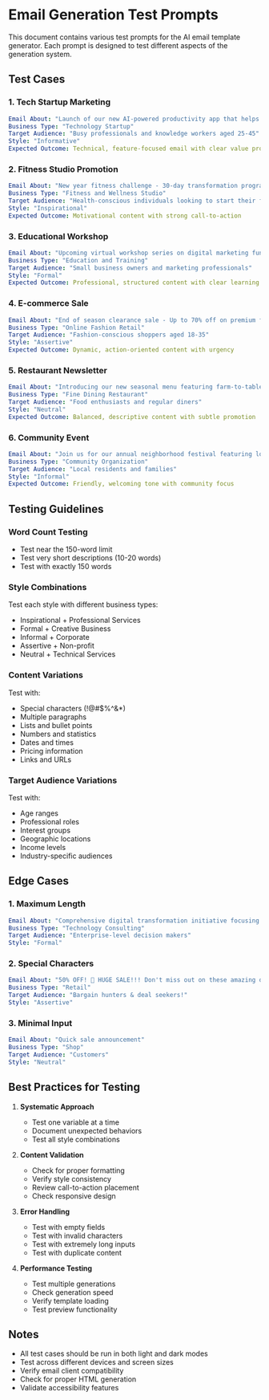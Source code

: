 # Email Generation Test Prompts

This document contains various test prompts for the AI email template generator. Each prompt is designed to test different aspects of the generation system.

## Test Cases

### 1. Tech Startup Marketing
```yaml
Email About: "Launch of our new AI-powered productivity app that helps professionals manage their time better and increase workplace efficiency"
Business Type: "Technology Startup"
Target Audience: "Busy professionals and knowledge workers aged 25-45"
Style: "Informative"
Expected Outcome: Technical, feature-focused email with clear value propositions
```

### 2. Fitness Studio Promotion
```yaml
Email About: "New year fitness challenge - 30-day transformation program with personalized workout plans and nutrition guidance for achieving your health goals"
Business Type: "Fitness and Wellness Studio"
Target Audience: "Health-conscious individuals looking to start their fitness journey"
Style: "Inspirational"
Expected Outcome: Motivational content with strong call-to-action
```

### 3. Educational Workshop
```yaml
Email About: "Upcoming virtual workshop series on digital marketing fundamentals, covering SEO, social media strategy, and content marketing over 6 weekly sessions"
Business Type: "Education and Training"
Target Audience: "Small business owners and marketing professionals"
Style: "Formal"
Expected Outcome: Professional, structured content with clear learning objectives
```

### 4. E-commerce Sale
```yaml
Email About: "End of season clearance sale - Up to 70% off on premium fashion brands, including exclusive designer collections and limited edition pieces"
Business Type: "Online Fashion Retail"
Target Audience: "Fashion-conscious shoppers aged 18-35"
Style: "Assertive"
Expected Outcome: Dynamic, action-oriented content with urgency
```

### 5. Restaurant Newsletter
```yaml
Email About: "Introducing our new seasonal menu featuring farm-to-table ingredients, chef's special dishes, and exclusive wine pairings for an unforgettable dining experience"
Business Type: "Fine Dining Restaurant"
Target Audience: "Food enthusiasts and regular diners"
Style: "Neutral"
Expected Outcome: Balanced, descriptive content with subtle promotion
```

### 6. Community Event
```yaml
Email About: "Join us for our annual neighborhood festival featuring local artists, food vendors, live music performances, and family-friendly activities"
Business Type: "Community Organization"
Target Audience: "Local residents and families"
Style: "Informal"
Expected Outcome: Friendly, welcoming tone with community focus
```

## Testing Guidelines

### Word Count Testing
- Test near the 150-word limit
- Test very short descriptions (10-20 words)
- Test with exactly 150 words

### Style Combinations
Test each style with different business types:
- Inspirational + Professional Services
- Formal + Creative Business
- Informal + Corporate
- Assertive + Non-profit
- Neutral + Technical Services

### Content Variations
Test with:
- Special characters (!@#$%^&*)
- Multiple paragraphs
- Lists and bullet points
- Numbers and statistics
- Dates and times
- Pricing information
- Links and URLs

### Target Audience Variations
Test with:
- Age ranges
- Professional roles
- Interest groups
- Geographic locations
- Income levels
- Industry-specific audiences

## Edge Cases

### 1. Maximum Length
```yaml
Email About: "Comprehensive digital transformation initiative focusing on implementing cutting-edge artificial intelligence solutions, machine learning algorithms, and automated workflow processes to revolutionize business operations, enhance customer experience, optimize resource allocation, and drive data-driven decision making across all organizational levels while ensuring scalability and future-proof architecture..."
Business Type: "Technology Consulting"
Target Audience: "Enterprise-level decision makers"
Style: "Formal"
```

### 2. Special Characters
```yaml
Email About: "50% OFF! 🎉 HUGE SALE!!! Don't miss out on these amazing deals! #BlackFriday @YourStore"
Business Type: "Retail"
Target Audience: "Bargain hunters & deal seekers!"
Style: "Assertive"
```

### 3. Minimal Input
```yaml
Email About: "Quick sale announcement"
Business Type: "Shop"
Target Audience: "Customers"
Style: "Neutral"
```

## Best Practices for Testing

1. **Systematic Approach**
   - Test one variable at a time
   - Document unexpected behaviors
   - Test all style combinations

2. **Content Validation**
   - Check for proper formatting
   - Verify style consistency
   - Review call-to-action placement
   - Check responsive design

3. **Error Handling**
   - Test with empty fields
   - Test with invalid characters
   - Test with extremely long inputs
   - Test with duplicate content

4. **Performance Testing**
   - Test multiple generations
   - Check generation speed
   - Verify template loading
   - Test preview functionality

## Notes

- All test cases should be run in both light and dark modes
- Test across different devices and screen sizes
- Verify email client compatibility
- Check for proper HTML generation
- Validate accessibility features 
